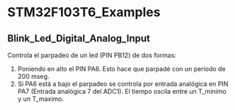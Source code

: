 # STM32F103T6_Examples

## Blink_Led_Digital_Analog_Input
Controla el parpadeo de un led (PIN PB12) de dos formas:
1.  Poniendo en alto el PIN PA6. Esto hace que parpadé con un periodo de 200 mseg.
2.  Si PA6 está a bajo el parpadeo se controla por entrada analógica en PIN PA7 (Entrada analógica 7 del ADC1). El tiempo oscila entre un T_minimo y un T_maximo.
